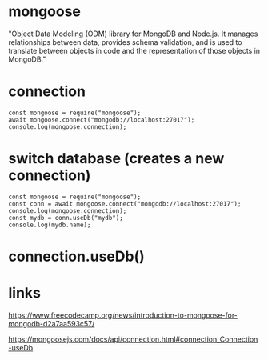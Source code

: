 # mongoose

"Object Data Modeling (ODM) library for MongoDB and Node.js. It manages relationships between data, provides schema validation, and is used to translate between objects in code and the representation of those objects in MongoDB."

# connection

```
const mongoose = require("mongoose");
await mongoose.connect("mongodb://localhost:27017");
console.log(mongoose.connection);
```

# switch database (creates a new connection)

```
const mongoose = require("mongoose");
const conn = await mongoose.connect("mongodb://localhost:27017");
console.log(mongoose.connection);
const mydb = conn.useDb("mydb");
console.log(mydb.name);
```
# connection.useDb()



# links


https://www.freecodecamp.org/news/introduction-to-mongoose-for-mongodb-d2a7aa593c57/

https://mongoosejs.com/docs/api/connection.html#connection_Connection-useDb
